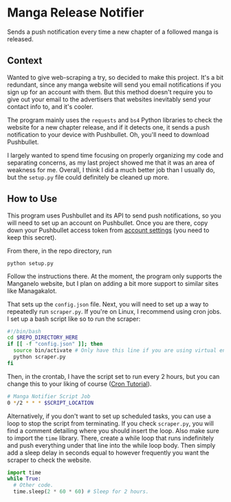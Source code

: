 # Manga Release Notifier
Sends a push notification every time a new chapter of a followed manga is released.

## Context
Wanted to give web-scraping a try, so decided to make this project. It's a bit redundant, since any manga website will send you email notifications if you sign up for an account with them. But this method doesn't require you to give out your email to the advertisers that websites inevitably send your contact info to, and it's cooler.

The program mainly uses the `requests` and `bs4` Python libraries to check the website for a new chapter release, and if it detects one, it sends a push notification to your device with Pushbullet. Oh, you'll need to download Pushbullet.

I largely wanted to spend time focusing on properly organizing my code and separating concerns, as my last project showed me that it was an area of weakness for me. Overall, I think I did a much better job than I usually do, but the `setup.py` file could definitely be cleaned up more.

## How to Use
This program uses Pushbullet and its API to send push notifications, so you will need to set up an account on Pushbullet. Once you are there, copy down your Pushbullet access token from [account settings](https://www.pushbullet.com/#settings) (you need to keep this secret).

From there, in the repo directory, run
```
python setup.py
```

Follow the instructions there. At the moment, the program only supports the Manganelo website, but I plan on adding a bit more support to similar sites like Managakalot.

That sets up the `config.json` file. Next, you will need to set up a way to repeatedly run `scraper.py`. If you're on Linux, I recommend using cron jobs. I set up a bash script like so to run the scraper:
```bash
#!/bin/bash
cd $REPO_DIRECTORY_HERE
if [[ -f "config.json" ]]; then
  source bin/activate # Only have this line if you are using virtual environments.
  python scraper.py
fi
```

Then, in the crontab, I have the script set to run every 2 hours, but you can change this to your liking of course ([Cron Tutorial](https://phoenixnap.com/kb/set-up-cron-job-linux)).
```bash
# Manga Notifier Script Job
0 */2 * * * $SCRIPT_LOCATION
```

Alternatively, if you don't want to set up scheduled tasks, you can use a loop to stop the script from terminating. If you check `scraper.py`, you will find a comment detailing where you should insert the loop. Also make sure to import the `time` library. There, create a while loop that runs indefinitely and push everything under that line into the while loop body. Then simply add a sleep delay in seconds equal to however frequently you want the scraper to check the website.
```python
import time
while True:
  # Other code.
  time.sleep(2 * 60 * 60) # Sleep for 2 hours.
```
